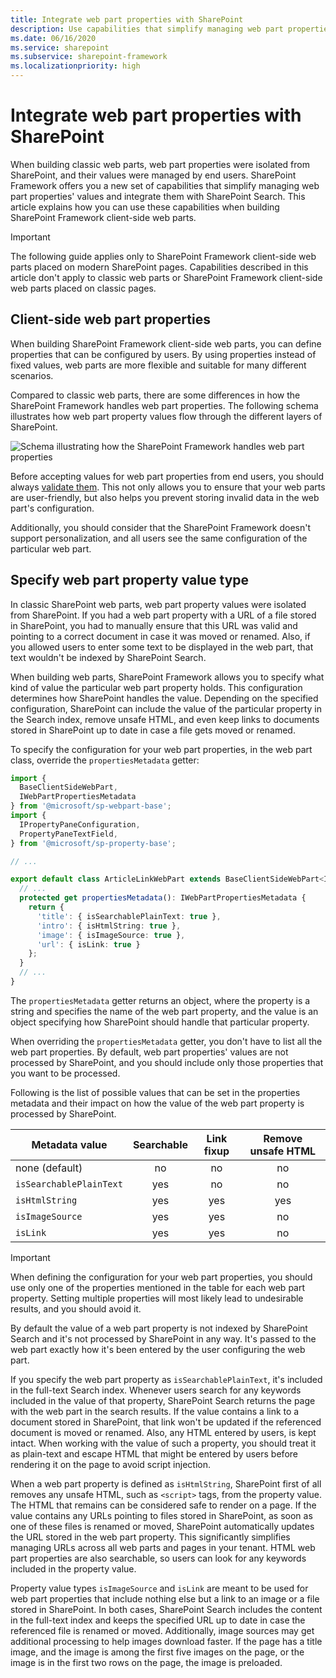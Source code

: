 ```yaml
---
title: Integrate web part properties with SharePoint
description: Use capabilities that simplify managing web part properties' values and integrate them with SharePoint Search when building SharePoint Framework client-side web parts.
ms.date: 06/16/2020
ms.service: sharepoint
ms.subservice: sharepoint-framework
ms.localizationpriority: high
---
```


# Integrate web part properties with SharePoint

When building classic web parts, web part properties were isolated from SharePoint, and their values were managed by end users. SharePoint Framework offers you a new set of capabilities that simplify managing web part properties' values and integrate them with SharePoint Search. This article explains how you can use these capabilities when building SharePoint Framework client-side web parts.

> [!IMPORTANT]
> The following guide applies only to SharePoint Framework client-side web parts placed on modern SharePoint pages. Capabilities described in this article don't apply to classic web parts or SharePoint Framework client-side web parts placed on classic pages.

## Client-side web part properties

When building SharePoint Framework client-side web parts, you can define properties that can be configured by users. By using properties instead of fixed values, web parts are more flexible and suitable for many different scenarios.

Compared to classic web parts, there are some differences in how the SharePoint Framework handles web part properties. The following schema illustrates how web part property values flow through the different layers of SharePoint.

![Schema illustrating how the SharePoint Framework handles web part properties](../../../images/integrate-webpart-properties-schema.png)

Before accepting values for web part properties from end users, you should always [validate them](./validate-web-part-property-values.md). This not only allows you to ensure that your web parts are user-friendly, but also helps you prevent storing invalid data in the web part's configuration.

Additionally, you should consider that the SharePoint Framework doesn't support personalization, and all users see the same configuration of the particular web part.

## Specify web part property value type

In classic SharePoint web parts, web part property values were isolated from SharePoint. If you had a web part property with a URL of a file stored in SharePoint, you had to manually ensure that this URL was valid and pointing to a correct document in case it was moved or renamed. Also, if you allowed users to enter some text to be displayed in the web part, that text wouldn't be indexed by SharePoint Search.

When building web parts, SharePoint Framework allows you to specify what kind of value the particular web part property holds. This configuration determines how SharePoint handles the value. Depending on the specified configuration, SharePoint can include the value of the particular property in the Search index, remove unsafe HTML, and even keep links to documents stored in SharePoint up to date in case a file gets moved or renamed.

To specify the configuration for your web part properties, in the web part class, override the `propertiesMetadata` getter:

```typescript
import {
  BaseClientSideWebPart,
  IWebPartPropertiesMetadata
} from '@microsoft/sp-webpart-base';
import {
  IPropertyPaneConfiguration,
  PropertyPaneTextField,
} from '@microsoft/sp-property-base';

// ...

export default class ArticleLinkWebPart extends BaseClientSideWebPart<IArticleLinkWebPartProps> {
  // ...
  protected get propertiesMetadata(): IWebPartPropertiesMetadata {
    return {
      'title': { isSearchablePlainText: true },
      'intro': { isHtmlString: true },
      'image': { isImageSource: true },
      'url': { isLink: true }
    };
  }
  // ...
}
```

The `propertiesMetadata` getter returns an object, where the property is a string and specifies the name of the web part property, and the value is an object specifying how SharePoint should handle that particular property.

When overriding the `propertiesMetadata` getter, you don't have to list all the web part properties. By default, web part properties' values are not processed by SharePoint, and you should include only those properties that you want to be processed.

Following is the list of possible values that can be set in the properties metadata and their impact on how the value of the web part property is processed by SharePoint.

Metadata value|Searchable|Link fixup|Remove unsafe HTML
--------------|:--------:|:--------:|:----------------:
none (default)|no|no|no
`isSearchablePlainText`|yes|no|no
`isHtmlString`|yes|yes|yes
`isImageSource`|yes|yes|no
`isLink`|yes|yes|no

> [!IMPORTANT]
> When defining the configuration for your web part properties, you should use only one of the properties mentioned in the table for each web part property. Setting multiple properties will most likely lead to undesirable results, and you should avoid it.

By default the value of a web part property is not indexed by SharePoint Search and it's not processed by SharePoint in any way. It's passed to the web part exactly how it's been entered by the user configuring the web part.

If you specify the web part property as `isSearchablePlainText`, it's included in the full-text Search index. Whenever users search for any keywords included in the value of that property, SharePoint Search returns the page with the web part in the search results. If the value contains a link to a document stored in SharePoint, that link won't be updated if the referenced document is moved or renamed. Also, any HTML entered by users, is kept intact. When working with the value of such a property, you should treat it as plain-text and escape HTML that might be entered by users before rendering it on the page to avoid script injection.

When a web part property is defined as `isHtmlString`, SharePoint first of all removes any unsafe HTML, such as `<script>` tags, from the property value. The HTML that remains can be considered safe to render on a page. If the value contains any URLs pointing to files stored in SharePoint, as soon as one of these files is renamed or moved, SharePoint automatically updates the URL stored in the web part property. This significantly simplifies managing URLs across all web parts and pages in your tenant. HTML web part properties are also searchable, so users can look for any keywords included in the property value.

Property value types `isImageSource` and `isLink` are meant to be used for web part properties that include nothing else but a link to an image or a file stored in SharePoint. In both cases, SharePoint Search includes the content in the full-text index and keeps the specified URL up to date in case the referenced file is renamed or moved. Additionally, image sources may get additional processing to help images download faster. If the page has a title image, and the image is among the first five images on the page, or the image is in the first two rows on the page, the image is preloaded.
